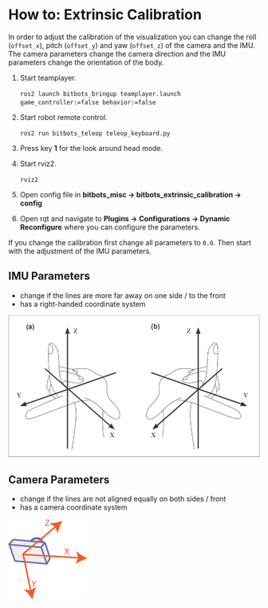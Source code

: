 # How to: Extrinsic Calibration

In order to adjust the calibration of the visualization you can change the roll (`offset_x`), pitch (`offset_y`) and yaw (`offset_z`) of the camera and the IMU.
The camera parameters change the camera direction and the IMU parameters change the orientation of the body.

1. Start teamplayer.

    `ros2 launch bitbots_bringup teamplayer.launch game_controller:=false behavior:=false`

2. Start robot remote control.

    `ros2 run bitbots_teleop teleop_keyboard.py`

3. Press key **1** for the look around head mode.

4. Start rviz2.

    `rviz2`

5. Open config file in **bitbots_misc &rarr; bitbots_extrinsic_calibration &rarr; config**

6. Open rqt and navigate to **Plugins &rarr; Configurations &rarr; Dynamic Reconfigure** where you can configure the parameters.

If you change the calibration first change all parameters to `0.0`.
Then start with the adjustment of the IMU parameters.

## IMU Parameters

* change if the lines are more far away on one side / to the front
* has a right-handed coordinate system

![right-handed coordinate system](README_images/right_handed_coordinate_system.png)

## Camera Parameters

* change if the lines are not aligned equally on both sides / front
* has a camera coordinate system

![camera coordinate system](README_images/camera_coordinate_system.png)
